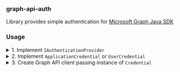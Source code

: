### graph-api-auth

Library provides simple authentication for [Microsoft Graph Java SDK](https://mvnrepository.com/artifact/com.microsoft.graph/microsoft-graph)

### Usage
<details>
<summary>1. Implement <code>IAuthenticationProvider</code></summary>

```java
import com.microsoft.graph.authentication.IAuthenticationProvider;
import com.microsoft.graph.http.IHttpRequest;
import lombok.AllArgsConstructor;

import java.util.function.Supplier;

@AllArgsConstructor
public class AuthenticationProvider implements IAuthenticationProvider {

  private final Supplier<String> token;
  private final String bearer;
  private final String authorizationHeader;

  public AuthenticationProvider(Supplier<String> token) {
    this(
        token,
        "Bearer ",
        "Authorization"
    );
  }

  @Override
  public void authenticateRequest(IHttpRequest request) {
    request.addHeader(authorizationHeader, bearer + token.get());
  }
}
```
</details>

<details>
<summary>2. Implement <code>ApplicationCredential</code> or <code>UserCredential</code></summary>

```java
import io.pan.graphapi.authentication.request.credential.ApplicationCredential;
import lombok.AllArgsConstructor;
import org.springframework.boot.context.properties.ConfigurationProperties;
import org.springframework.boot.context.properties.ConstructorBinding;

import java.net.MalformedURLException;
import java.net.URL;
import java.util.List;

@AllArgsConstructor
@ConstructorBinding
@ConfigurationProperties(prefix = "graph-api")
public class GraphApiCredentials implements ApplicationCredential {

  private final String clientId;
  private final String clientSecret;
  private final List<String> scopes;
  private final String nationalCloud;
  private final String tokenPath;
  private final String tenantId;
  
  @Override
  public String clientId() {
    return clientId;
  }

  @Override
  public String clientSecret() {
    return clientSecret;
  }

  @Override
  public List<String> scopes() {
    return scopes;
  }

  @Override
  public URL tokenUrl() {
    try {
      return new URL(nationalCloud + tenantId + tokenPath);
    } catch (MalformedURLException e) {
      throw new IllegalStateException("Invalid token URL configuration.");
    }
  }
}
```
</details>

<details>
<summary>3. Create Graph API client passing instance of <code>Credential</code></summary>

```java
IGraphServiceClient client =  GraphServiceClient.builder()
     .authenticationProvider(
         new AuthenticationProvider(
             new TokenCache(credential)
        )
      )
     .buildClient();
```
</details>
